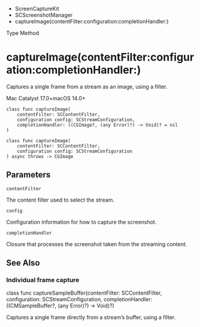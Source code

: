 

- ScreenCaptureKit
- SCScreenshotManager
-  captureImage(contentFilter:configuration:completionHandler:) 

Type Method

# captureImage(contentFilter:configuration:completionHandler:)

Captures a single frame from a stream as an image, using a filter.

Mac Catalyst 17.0+macOS 14.0+

``` source
class func captureImage(
    contentFilter: SCContentFilter,
    configuration config: SCStreamConfiguration,
    completionHandler: ((CGImage?, (any Error)?) -> Void)? = nil
)
```

``` source
class func captureImage(
    contentFilter: SCContentFilter,
    configuration config: SCStreamConfiguration
) async throws -> CGImage
```

## Parameters 

`contentFilter`  

The content filter used to select the stream.

`config`  

Configuration information for how to capture the screenshot.

`completionHandler`  

Closure that processes the screenshot taken from the streaming content.

## See Also

### Individual frame capture

class func captureSampleBuffer(contentFilter: SCContentFilter, configuration: SCStreamConfiguration, completionHandler: ((CMSampleBuffer?, (any Error)?) -> Void)?)

Captures a single frame directly from a stream’s buffer, using a filter.

